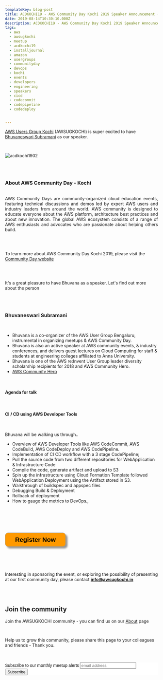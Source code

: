 ```yaml
---
templateKey: blog-post
title: ACDKOCHI19 - AWS Community Day Kochi 2019 Speaker Announcement - Bhuvaneswari Subramani 
date: 2019-08-14T10:30:10.000Z
description: ACDKOCHI19 - AWS Community Day Kochi 2019 Speaker Announcement -  Bhuvaneswari Subramani
tags:
  - aws
  - awsugkochi
  - meetup
  - acdkochi19
  - installjournal
  - amazon
  - usergroups
  - communityday
  - devops
  - kochi
  - events
  - developers
  - engineering
  - speakers
  - cicd
  - codecommit
  - codepipeline
  - codedeploy


---
```


[AWS Users Group Kochi](https://awsugkochi.in) (AWSUGKOCHI) is super excited to have [Bhuvaneswari Subramani](https://www.linkedin.com/in/bhuvanas/) as our speaker.

<br>

![acdkochi1902](/img/awsugkochi-acdkochi19-speaker-bhuvana.png)


<br> 
<br>

<h3> About AWS Community Day - Kochi </h3>

<br>
<div style="text-align: justify">
AWS Community Days are community-organized cloud education events, featuring technical discussions and demos led by expert AWS users and industry leaders from around the world. AWS community is designed to educate everyone about the AWS platform, architecture best practices and about new innovation. The global AWS ecosystem consists of a range of AWS enthusiasts and advocates who are passionate about helping others build.
</div>

<br> <br> 

To learn more about AWS Community Day Kochi 2019, please visit the [Community Day website](https://communityday.awsugkochi.in)


<br> <br> 

It's a great pleasure to have Bhuvana as a speaker. Let's find out more about the person

<br> <br> 

<h3> Bhuvaneswari Subramani </h3>

<br>

 - Bhuvana is a co-organizer of the AWS User Group Bengaluru, instrumental in organizing meetups & AWS Community Day. 
 - Bhuvana is also an active speaker at AWS community events, & industry conferences, and delivers guest lectures on Cloud Computing for staff & students at engineering colleges affiliated to Anna University. 
- Bhuvana  is one of the AWS re:Invent User Group leader diversity scholarship recipients for 2018 and AWS Community Hero.
- [AWS Community Hero](https://aws.amazon.com/developer/community/heroes/bhuvaneswari-subramani/?) 
<br>

<h4> Agenda for talk </h4>
<br>
<h4>  CI / CD using AWS Developer Tools </h4>
<br>


Bhuvana will be walking us through..

- Overview of AWS Developer Tools like AWS CodeCommit, AWS CodeBuild, AWS CodeDeploy and AWS CodePipeline. 
- Implementation of CI CD workflow with a 3 stage CodePipeline;  
- Pull the source code from two different repositories for WebApplication & Infrastructure Code
- Compile the code, generate artifact and upload to S3 
- Spin up the infrastructure using Cloud Formation Template followed WebApplication Deployment using the Artifact stored in S3.
- Walkthrough of buildspec and appspec files
- Debugging Build & Deployment
- Rollback of deployment
- How to gauge the metrics to DevOps.,


<br> <br> <br> <br>

<form>
<input style="width: 200px; padding: 10px; cursor: pointer; box-shadow: 6px 6px 5px; #999; -webkit-box-shadow: 6px 6px 5px #999; -moz-box-shadow: 6px 6px 5px #999; font-weight: bold; background: #FF9900; color: #000; border-radius: 10px; border: 1px solid #999; font-size: 150%;" type="button" value="Register Now" onclick="location.href='https://konfhub.com/awsugkochi'" />
</form>  

<br> <br> <br> <br>
Interesting in sponsoring the event, or exploring the possibility of presenting at our first community day, please contact **info@awsugkochi.in**


<br> <br>

## Join the community

Join the AWSUGKOCHI community - you can find us on our [About](https://awsugkochi.in/about) page

<br> 

Help us to grow this community, please share this page to your colleagues and friends - Thank you.

<br>
<br>

<!-- Begin Mailchimp Signup Form -->
<link href="//cdn-images.mailchimp.com/embedcode/slim-10_7.css" rel="stylesheet" type="text/css">
<style type="text/css">
	#mc_embed_signup{background:#fff; clear:left; font:14px Helvetica,Arial,sans-serif; }
	/* Add your own Mailchimp form style overrides in your site stylesheet or in this style block.
	   We recommend moving this block and the preceding CSS link to the HEAD of your HTML file. */
</style>
<div id="mc_embed_signup">
<form action="https://awsugkochi.us20.list-manage.com/subscribe/post?u=b4c4469413422365d2a2e5cf6&amp;id=d4837b9a16" method="post" id="mc-embedded-subscribe-form" name="mc-embedded-subscribe-form" class="validate" target="_blank" novalidate>
    <div id="mc_embed_signup_scroll">
	<label for="mce-EMAIL">Subscribe to our monthly meetup alerts</label>
	<input type="email" value="" name="EMAIL" class="email" id="mce-EMAIL" placeholder="email address" required>
    <!-- real people should not fill this in and expect good things - do not remove this or risk form bot signups-->
    <div style="position: absolute; left: -5000px;" aria-hidden="true"><input type="text" name="b_b4c4469413422365d2a2e5cf6_d4837b9a16" tabindex="-1" value=""></div>
    <div class="clear"><input type="submit" value="Subscribe" name="subscribe" id="mc-embedded-subscribe" class="button"></div>
    </div>
</form>
</div>

<!--End mc_embed_signup-->
